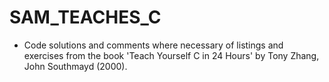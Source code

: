 # SAM_TEACHES_C
 - Code solutions and comments where necessary of listings and exercises from the book 'Teach Yourself C in 24 Hours' by Tony Zhang, John Southmayd (2000).
